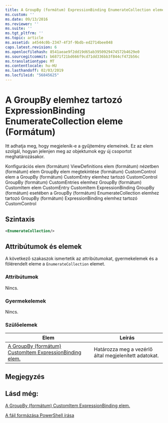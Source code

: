 ```yaml
---
title: A GroupBy (formátum) ExpressionBinding EnumerateCollection eleme |} A Microsoft Docs
ms.custom: ''
ms.date: 09/13/2016
ms.reviewer: ''
ms.suite: ''
ms.tgt_pltfrm: ''
ms.topic: article
ms.assetid: a4544c0b-2347-4f3f-9bdb-ed2714bee048
caps.latest.revision: 6
ms.openlocfilehash: 8541aeae9f2dd19d65ab3950929474572b4629e0
ms.sourcegitcommit: b6871f21bd666f9cd71dd336bb3f844cf472b56c
ms.translationtype: MT
ms.contentlocale: hu-HU
ms.lasthandoff: 02/03/2019
ms.locfileid: "56845625"
---
```

# <a name="enumeratecollection-element-for-expressionbinding-for-groupby-format"></a>A GroupBy elemhez tartozó ExpressionBinding EnumerateCollection eleme (Formátum)

Itt adhatja meg, hogy megjelenik-e a gyűjtemény elemeinek. Ez az elem szolgál, hogyan jelenjen meg az objektumok egy új csoportot meghatározásakor.

Konfigurációs elem (formátum) ViewDefinitions elem (formátum) nézetben (formátum) elem GroupBy elem megtekintése (formátum) CustomControl elem a GroupBy (formátum) CustomEntry elemhez tartozó CustomControl GroupBy (formátum) CustomEntries elemhez GroupBy (formátum) CustomItem elem CustomEntry CustomItem ExpressionBinding GroupBy (formátum) esetében a GroupBy (formátum) EnumerateCollection elemhez tartozó GroupBy (formátum) ExpressionBinding elemhez tartozó CustomControl

## <a name="syntax"></a>Szintaxis

```xml
<EnumerateCollection/>
```

## <a name="attributes-and-elements"></a>Attribútumok és elemek

A következő szakaszok ismertetik az attribútumokat, gyermekelemek és a fölérendelt eleme a `EnumerateCollection` elemet.

### <a name="attributes"></a>Attribútumok

Nincs.

### <a name="child-elements"></a>Gyermekelemek

Nincs.

### <a name="parent-elements"></a>Szülőelemek

|Elem|Leírás|
|-------------|-----------------|
|[A GroupBy (formátum) CustomItem ExpressionBinding elem.](./expressionbinding-element-for-customitem-for-groupby-format.md)|Határozza meg a vezérlő által megjelenített adatokat.|

## <a name="remarks"></a>Megjegyzés

## <a name="see-also"></a>Lásd még:

[A GroupBy (formátum) CustomItem ExpressionBinding elem.](./expressionbinding-element-for-customitem-for-groupby-format.md)

[A fájl formázása PowerShell írása](./writing-a-powershell-formatting-file.md)
